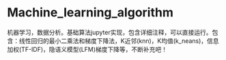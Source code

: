 # Machine_learning_algorithm
机器学习，数据分析。基础算法jupyter实现，包含详细注释，可以直接运行。包含：线性回归的最小二乘法和梯度下降法，K近邻(knn)，K均值(k_neans)，信息加权(TF-IDF)，隐语义模型(LFM)梯度下降等，不断补充吧！
